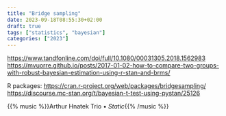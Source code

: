```yaml
---
title: "Bridge sampling"
date: 2023-09-18T08:55:30+02:00
draft: true
tags: ["statistics", "bayesian"]
categories: ["2023"]
---
```


https://www.tandfonline.com/doi/full/10.1080/00031305.2018.1562983
https://mvuorre.github.io/posts/2017-01-02-how-to-compare-two-groups-with-robust-bayesian-estimation-using-r-stan-and-brms/

R packages:
https://cran.r-project.org/web/packages/bridgesampling/
https://discourse.mc-stan.org/t/bayesian-t-test-using-pystan/25126

{{% music %}}Arthur Hnatek Trio • _Static_{{% /music %}}
